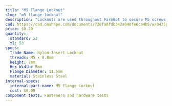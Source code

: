 ```yaml
---
title: "M5 Flange Locknut"
slug: "m5-flange-locknut"
description: "Locknuts are used throughout FarmBot to secure M5 screws in place. The nylon insert allows the locknut to resist loosening when subjected to vibration."
cad: https://cad.onshape.com/documents/728fa8fdb342a040fe0ca4b5/w/0435033a7c78b02e71d0f721/e/cb6adab0697150d86a63de9d?renderMode=0&uiState=6255c5f146b4a5023f0a8274
price: $0.20
quantity:
  standard: 53
  xl: 53
specs:
  Trade Name: Nylon-Insert Locknut
  threads: M5 x 0.8mm
  height: 7mm
  Hex Width: 8mm
  Flange Diameter: 11.5mm
  material: Stainless Steel
internal-specs:
  internal-part-name: M5 Flange Locknut
  cost: $0.09
component tests: Fasteners and hardware tests
---
```

